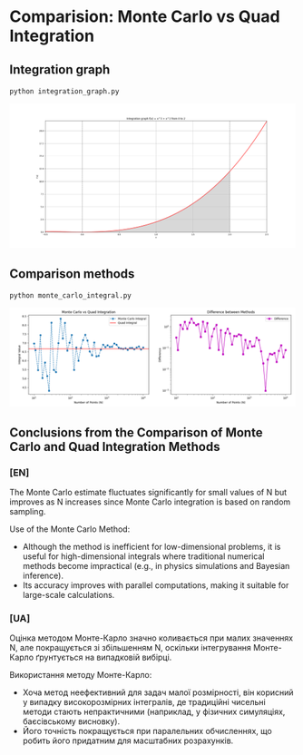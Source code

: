 # Comparision: Monte Carlo vs Quad Integration

## Integration graph

```
python integration_graph.py
```

![Integration graph](images/integration_graph.png)

## Comparison methods

```
python monte_carlo_integral.py
```

![Monte Carlo vs Quad Integration](images/vs.png)

## Conclusions from the Comparison of Monte Carlo and Quad Integration Methods

### [EN]

The Monte Carlo estimate fluctuates significantly for small values of N but improves as N increases since Monte Carlo integration is based on random sampling.

Use of the Monte Carlo Method:

-   Although the method is inefficient for low-dimensional problems, it is useful for high-dimensional integrals where traditional numerical methods become impractical (e.g., in physics simulations and Bayesian inference).
-   Its accuracy improves with parallel computations, making it suitable for large-scale calculations.

### [UA]

Оцінка методом Монте-Карло значно коливається при малих значеннях N, але покращується зі збільшенням N, оскільки інтегрування Монте-Карло ґрунтується на випадковій вибірці.

Використання методу Монте-Карло:

-   Хоча метод неефективний для задач малої розмірності, він корисний у випадку високорозмірних інтегралів, де традиційні чисельні методи стають непрактичними (наприклад, у фізичних симуляціях, баєсівському висновку).
-   Його точність покращується при паралельних обчисленнях, що робить його придатним для масштабних розрахунків.
